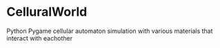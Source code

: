 # CelluralWorld
Python Pygame cellular automaton simulation with various materials that interact with eachother
